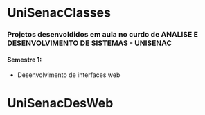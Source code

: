 # UniSenacClasses
### Projetos desenvoldidos em aula no curdo de ANALISE E DESENVOLVIMENTO DE SISTEMAS - UNISENAC

#### Semestre 1:
* Desenvolvimento de interfaces web
# UniSenacDesWeb
